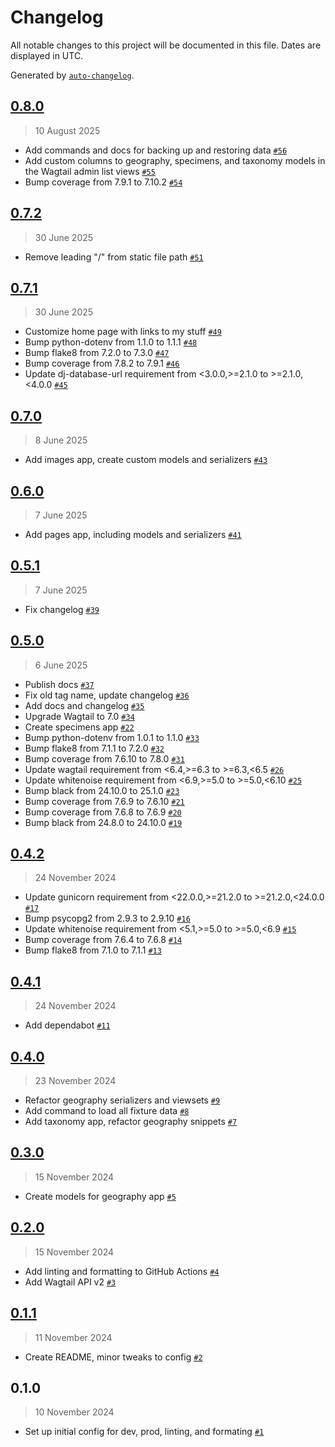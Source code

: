 # Changelog

All notable changes to this project will be documented in this file. Dates are displayed in UTC.

Generated by [`auto-changelog`](https://github.com/CookPete/auto-changelog).

<!-- auto-changelog-above -->
## [0.8.0](https://github.com/Meganmccarty/memcollection-wagtail/compare/0.7.2...0.8.0)

> 10 August 2025

- Add commands and docs for backing up and restoring data [`#56`](https://github.com/Meganmccarty/memcollection-wagtail/pull/56)
- Add custom columns to geography, specimens, and taxonomy models in the Wagtail admin list views [`#55`](https://github.com/Meganmccarty/memcollection-wagtail/pull/55)
- Bump coverage from 7.9.1 to 7.10.2 [`#54`](https://github.com/Meganmccarty/memcollection-wagtail/pull/54)

## [0.7.2](https://github.com/Meganmccarty/memcollection-wagtail/compare/0.7.1...0.7.2)

> 30 June 2025

- Remove leading "/" from static file path [`#51`](https://github.com/Meganmccarty/memcollection-wagtail/pull/51)

## [0.7.1](https://github.com/Meganmccarty/memcollection-wagtail/compare/0.7.0...0.7.1)

> 30 June 2025

- Customize home page with links to my stuff [`#49`](https://github.com/Meganmccarty/memcollection-wagtail/pull/49)
- Bump python-dotenv from 1.1.0 to 1.1.1 [`#48`](https://github.com/Meganmccarty/memcollection-wagtail/pull/48)
- Bump flake8 from 7.2.0 to 7.3.0 [`#47`](https://github.com/Meganmccarty/memcollection-wagtail/pull/47)
- Bump coverage from 7.8.2 to 7.9.1 [`#46`](https://github.com/Meganmccarty/memcollection-wagtail/pull/46)
- Update dj-database-url requirement from &lt;3.0.0,&gt;=2.1.0 to &gt;=2.1.0,&lt;4.0.0 [`#45`](https://github.com/Meganmccarty/memcollection-wagtail/pull/45)

## [0.7.0](https://github.com/Meganmccarty/memcollection-wagtail/compare/0.6.0...0.7.0)

> 8 June 2025

- Add images app, create custom models and serializers [`#43`](https://github.com/Meganmccarty/memcollection-wagtail/pull/43)

## [0.6.0](https://github.com/Meganmccarty/memcollection-wagtail/compare/0.5.1...0.6.0)

> 7 June 2025

- Add pages app, including models and serializers [`#41`](https://github.com/Meganmccarty/memcollection-wagtail/pull/41)

## [0.5.1](https://github.com/Meganmccarty/memcollection-wagtail/compare/0.5.0...0.5.1)

> 7 June 2025

- Fix changelog [`#39`](https://github.com/Meganmccarty/memcollection-wagtail/pull/39)

## [0.5.0](https://github.com/Meganmccarty/memcollection-wagtail/compare/0.4.2...0.5.0)

> 6 June 2025

- Publish docs [`#37`](https://github.com/Meganmccarty/memcollection-wagtail/pull/37)
- Fix old tag name, update changelog [`#36`](https://github.com/Meganmccarty/memcollection-wagtail/pull/36)
- Add docs and changelog [`#35`](https://github.com/Meganmccarty/memcollection-wagtail/pull/35)
- Upgrade Wagtail to 7.0 [`#34`](https://github.com/Meganmccarty/memcollection-wagtail/pull/34)
- Create specimens app [`#22`](https://github.com/Meganmccarty/memcollection-wagtail/pull/22)
- Bump python-dotenv from 1.0.1 to 1.1.0 [`#33`](https://github.com/Meganmccarty/memcollection-wagtail/pull/33)
- Bump flake8 from 7.1.1 to 7.2.0 [`#32`](https://github.com/Meganmccarty/memcollection-wagtail/pull/32)
- Bump coverage from 7.6.10 to 7.8.0 [`#31`](https://github.com/Meganmccarty/memcollection-wagtail/pull/31)
- Update wagtail requirement from &lt;6.4,&gt;=6.3 to &gt;=6.3,&lt;6.5 [`#26`](https://github.com/Meganmccarty/memcollection-wagtail/pull/26)
- Update whitenoise requirement from &lt;6.9,&gt;=5.0 to &gt;=5.0,&lt;6.10 [`#25`](https://github.com/Meganmccarty/memcollection-wagtail/pull/25)
- Bump black from 24.10.0 to 25.1.0 [`#23`](https://github.com/Meganmccarty/memcollection-wagtail/pull/23)
- Bump coverage from 7.6.9 to 7.6.10 [`#21`](https://github.com/Meganmccarty/memcollection-wagtail/pull/21)
- Bump coverage from 7.6.8 to 7.6.9 [`#20`](https://github.com/Meganmccarty/memcollection-wagtail/pull/20)
- Bump black from 24.8.0 to 24.10.0 [`#19`](https://github.com/Meganmccarty/memcollection-wagtail/pull/19)

## [0.4.2](https://github.com/Meganmccarty/memcollection-wagtail/compare/0.4.1...0.4.2)

> 24 November 2024

- Update gunicorn requirement from &lt;22.0.0,&gt;=21.2.0 to &gt;=21.2.0,&lt;24.0.0 [`#17`](https://github.com/Meganmccarty/memcollection-wagtail/pull/17)
- Bump psycopg2 from 2.9.3 to 2.9.10 [`#16`](https://github.com/Meganmccarty/memcollection-wagtail/pull/16)
- Update whitenoise requirement from &lt;5.1,&gt;=5.0 to &gt;=5.0,&lt;6.9 [`#15`](https://github.com/Meganmccarty/memcollection-wagtail/pull/15)
- Bump coverage from 7.6.4 to 7.6.8 [`#14`](https://github.com/Meganmccarty/memcollection-wagtail/pull/14)
- Bump flake8 from 7.1.0 to 7.1.1 [`#13`](https://github.com/Meganmccarty/memcollection-wagtail/pull/13)

## [0.4.1](https://github.com/Meganmccarty/memcollection-wagtail/compare/0.4.0...0.4.1)

> 24 November 2024

- Add dependabot [`#11`](https://github.com/Meganmccarty/memcollection-wagtail/pull/11)

## [0.4.0](https://github.com/Meganmccarty/memcollection-wagtail/compare/0.3.0...0.4.0)

> 23 November 2024

- Refactor geography serializers and viewsets [`#9`](https://github.com/Meganmccarty/memcollection-wagtail/pull/9)
- Add command to load all fixture data [`#8`](https://github.com/Meganmccarty/memcollection-wagtail/pull/8)
- Add taxonomy app, refactor geography snippets [`#7`](https://github.com/Meganmccarty/memcollection-wagtail/pull/7)

## [0.3.0](https://github.com/Meganmccarty/memcollection-wagtail/compare/0.2.0...0.3.0)

> 15 November 2024

- Create models for geography app [`#5`](https://github.com/Meganmccarty/memcollection-wagtail/pull/5)

## [0.2.0](https://github.com/Meganmccarty/memcollection-wagtail/compare/0.1.1...0.2.0)

> 15 November 2024

- Add linting and formatting to GitHub Actions [`#4`](https://github.com/Meganmccarty/memcollection-wagtail/pull/4)
- Add Wagtail API v2 [`#3`](https://github.com/Meganmccarty/memcollection-wagtail/pull/3)

## [0.1.1](https://github.com/Meganmccarty/memcollection-wagtail/compare/0.1.0...0.1.1)

> 11 November 2024

- Create README, minor tweaks to config [`#2`](https://github.com/Meganmccarty/memcollection-wagtail/pull/2)

## 0.1.0

> 10 November 2024

- Set up initial config for dev, prod, linting, and formating [`#1`](https://github.com/Meganmccarty/memcollection-wagtail/pull/1)
